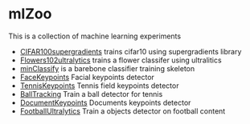 # mlZoo
This is a collection of machine learning experiments

- [CIFAR100supergradients](CIFAR100supergradients/Readme.md) trains cifar10 using supergradients library
- [Flowers102ultralytics](Flowers102ultralytics/Readme.md) trains a flower classifer using ultralitics
- [minClassify](minClassify/Readme.md) is a barebone classifier training skeleton
- [FaceKeypoints](FaceKeypoints/Readme.md) Facial keypoints detector
- [TennisKeypoints](TennisKeypoints/Readme.md) Tennis field keypoints detector
- [BallTracking](FootballUltralytics/Readme.md) Train a ball detector for tennis
- [DocumentKeypoints](DocumentKeypoints/Readme.md) Documents keypoints detector
- [FootballUltralytics](FootballUltralytics/Readme.md) Train a objects detector on football content

